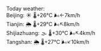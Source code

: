 Today weather:  
Beijing: ☀️   🌡️+26°C 🌬️←7km/h  
Tianjin: 🌦   🌡️+29°C 🌬️↖8km/h  
Shijiazhuang: 🌫  🌡️+30°C 🌬️↖4km/h  
Tangshan: 🌦   🌡️+27°C 🌬️↙10km/h  
